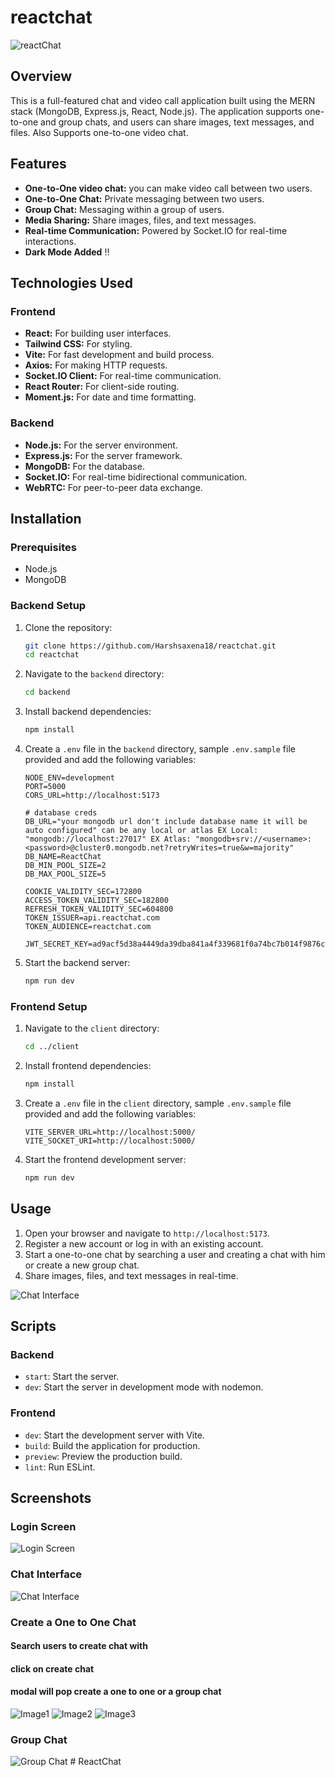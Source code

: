# reactchat

![reactChat](./screenshots/hero_dark1.png)

## Overview 

This is a full-featured chat and video call application built using the MERN stack (MongoDB, Express.js, React, Node.js). The application supports one-to-one and group chats, and users can share images, text messages, and files. Also Supports one-to-one video chat.

## Features

- **One-to-One video chat:** you can make video call between two users.
- **One-to-One Chat:** Private messaging between two users.
- **Group Chat:** Messaging within a group of users.
- **Media Sharing:** Share images, files, and text messages.
- **Real-time Communication:** Powered by Socket.IO for real-time interactions.
- **Dark Mode Added** !!

## Technologies Used

### Frontend

- **React:** For building user interfaces.
- **Tailwind CSS:** For styling.
- **Vite:** For fast development and build process.
- **Axios:** For making HTTP requests.
- **Socket.IO Client:** For real-time communication.
- **React Router:** For client-side routing.
- **Moment.js:** For date and time formatting.

### Backend

- **Node.js:** For the server environment.
- **Express.js:** For the server framework.
- **MongoDB:** For the database.
- **Socket.IO:** For real-time bidirectional communication.
- **WebRTC:** For peer-to-peer data exchange.

## Installation

### Prerequisites

- Node.js
- MongoDB

### Backend Setup

1. Clone the repository:

   ```sh
   git clone https://github.com/Harshsaxena18/reactchat.git
   cd reactchat
   ```

2. Navigate to the `backend` directory:

   ```sh
   cd backend
   ```

3. Install backend dependencies:

   ```sh
   npm install
   ```

4. Create a `.env` file in the `backend` directory, sample `.env.sample` file provided and add the following variables:

   ```env
   NODE_ENV=development
   PORT=5000
   CORS_URL=http://localhost:5173

   # database creds
   DB_URL="your mongodb url don't include database name it will be auto configured" can be any local or atlas EX Local: "mongodb://localhost:27017" EX Atlas: "mongodb+srv://<username>:<password>@cluster0.mongodb.net?retryWrites=true&w=majority"
   DB_NAME=ReactChat
   DB_MIN_POOL_SIZE=2
   DB_MAX_POOL_SIZE=5

   COOKIE_VALIDITY_SEC=172800
   ACCESS_TOKEN_VALIDITY_SEC=182800
   REFRESH_TOKEN_VALIDITY_SEC=604800
   TOKEN_ISSUER=api.reactchat.com
   TOKEN_AUDIENCE=reactchat.com

   JWT_SECRET_KEY=ad9acf5d38a4449da39dba841a4f339681f0a74bc7b014f9876cba55f48563fd

   ```

5. Start the backend server:

   ```sh
   npm run dev
   ```

### Frontend Setup

1. Navigate to the `client` directory:

   ```sh
   cd ../client
   ```

2. Install frontend dependencies:

   ```sh
   npm install
   ```

3. Create a `.env` file in the `client` directory, sample `.env.sample` file provided and add the following variables:

   ```env
   VITE_SERVER_URL=http://localhost:5000/
   VITE_SOCKET_URI=http://localhost:5000/
   ```

4. Start the frontend development server:

   ```sh
   npm run dev
   ```

## Usage

1. Open your browser and navigate to `http://localhost:5173`.
2. Register a new account or log in with an existing account.
3. Start a one-to-one chat by searching a user and creating a chat with him or create a new group chat.
4. Share images, files, and text messages in real-time.

![Chat Interface](./screenshots/chat_interface.png)

## Scripts

### Backend

- `start`: Start the server.
- `dev`: Start the server in development mode with nodemon.

### Frontend

- `dev`: Start the development server with Vite.
- `build`: Build the application for production.
- `preview`: Preview the production build.
- `lint`: Run ESLint.

## Screenshots

### Login Screen

![Login Screen](./screenshots/login_dark.png)

### Chat Interface

![Chat Interface](./screenshots/hero_light1.png)

### Create a One to One Chat

#### Search users to create chat with

#### click on create chat

#### modal will pop create a one to one or a group chat

![Image1](./screenshots/searchUsers.png) ![Image2](./screenshots/createChatModal.png) ![Image3](./screenshots/createGroupChatModal2.png)

### Group Chat

![Group Chat](./screenshots/createdGroupChat.png)
#   R e a c t C h a t 
 
 
